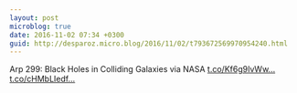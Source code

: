 ```yaml
---
layout: post
microblog: true
date: 2016-11-02 07:34 +0300
guid: http://desparoz.micro.blog/2016/11/02/t793672569970954240.html
---
```

Arp 299: Black Holes in Colliding Galaxies   via NASA [t.co/Kf6g9IvWw...](https://t.co/Kf6g9IvWwz) [t.co/cHMbLIedf...](https://t.co/cHMbLIedf4)
